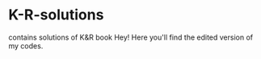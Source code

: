 # K-R-solutions
contains solutions of K&amp;R book
Hey!
Here you'll find the edited version of my codes.
